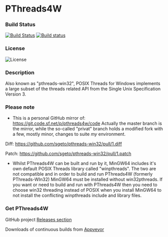 # PThreads4W

### Build Status

[![Build Status](https://travis-ci.org/sgeto/pthreads-win32.svg?branch=privat)](https://travis-ci.org/sgeto/pthreads-win32)
[![Build status](https://ci.appveyor.com/api/projects/status/nvas416n8d4t48y0/branch/privat?svg=true)](https://ci.appveyor.com/project/sgeto/pthreads-win32/branch/privat)
### License
![License](https://img.shields.io/badge/License-LGPL%20v2.1-lightgrey.svg)


### Description

Also known as "pthreads-win32", POSIX Threads for Windows implements a large subset of the threads related API from the Single Unix Specification Version 3.

### Please note

- This is a personal GitHub mirror of: https://git.code.sf.net/p/pthreads4w/code
Actually the master branch is the mirror, while the so-called "privat" branch holds a modified fork with a few, mostly minor, changes to suite *my* environment.

Diff: https://github.com/sgeto/pthreads-win32/pull/1.diff

Patch: https://github.com/sgeto/pthreads-win32/pull/1.patch

- Whilst PThreads4W can be built and run by it, MinGW64 includes it's own default POSIX Threads library called "winpthreads". The two are not compatible and in order to build and run PThreads4W (formerly PThreads-WIn32) MinGW64 must be installed without win32pthreads. If you want or need to build and run with PThreads4W then you need to choose win32 threading instead of POSIX when you install MinGW64 to not install the conflicting winpthreads include and library files.

### Get PThreads4W

GitHub project [Releases section](https://github.com/sgeto/pthreads-win32/releases)

Downloads of continuous builds from [Appveyor](https://ci.appveyor.com/project/sgeto/pthreads-win32)